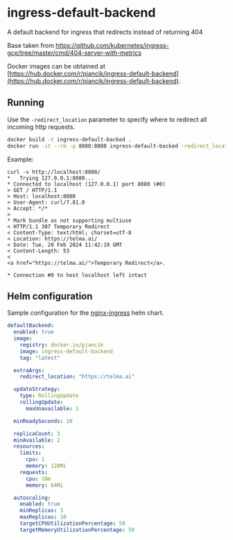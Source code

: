 # ingress-default-backend

A default backend for ingress that redirects instead of returning 404

Base taken from https://github.com/kubernetes/ingress-gce/tree/master/cmd/404-server-with-metrics


Docker images can be obtained at [https://hub.docker.com/r/pjancik/ingress-default-backend](https://hub.docker.com/r/pjancik/ingress-default-backend).

## Running
Use the `-redirect_location` parameter to specify where to redirect all incoming http requests.

```sh
docker build -t ingress-default-backed .
docker run -it --rm -p 8080:8080 ingress-default-backed -redirect_location=https://telma.ai/
```

Example:
```
curl -v http://localhost:8080/
*   Trying 127.0.0.1:8080...
* Connected to localhost (127.0.0.1) port 8080 (#0)
> GET / HTTP/1.1
> Host: localhost:8080
> User-Agent: curl/7.81.0
> Accept: */*
>
* Mark bundle as not supporting multiuse
< HTTP/1.1 307 Temporary Redirect
< Content-Type: text/html; charset=utf-8
< Location: https://telma.ai/
< Date: Tue, 20 Feb 2024 11:42:19 GMT
< Content-Length: 53
<
<a href="https://telma.ai/">Temporary Redirect</a>.

* Connection #0 to host localhost left intact
```

## Helm configuration
Sample configuration for the [nginx-ingress](https://artifacthub.io/packages/helm/ingress-nginx/ingress-nginx) helm chart.

```yaml
defaultBackend:
  enabled: true
  image:
    registry: docker.io/pjancik
    image: ingress-default-backend
    tag: "latest"

  extraArgs:
    redirect_location: "https://telma.ai"

  updateStrategy:
    type: RollingUpdate
    rollingUpdate:
      maxUnavailable: 1

  minReadySeconds: 10

  replicaCount: 3
  minAvailable: 2
  resources:
    limits:
      cpu: 1
      memory: 128Mi
    requests:
      cpu: 10m
      memory: 64Mi

  autoscaling:
    enabled: true
    minReplicas: 3
    maxReplicas: 10
    targetCPUUtilizationPercentage: 50
    targetMemoryUtilizationPercentage: 50
```